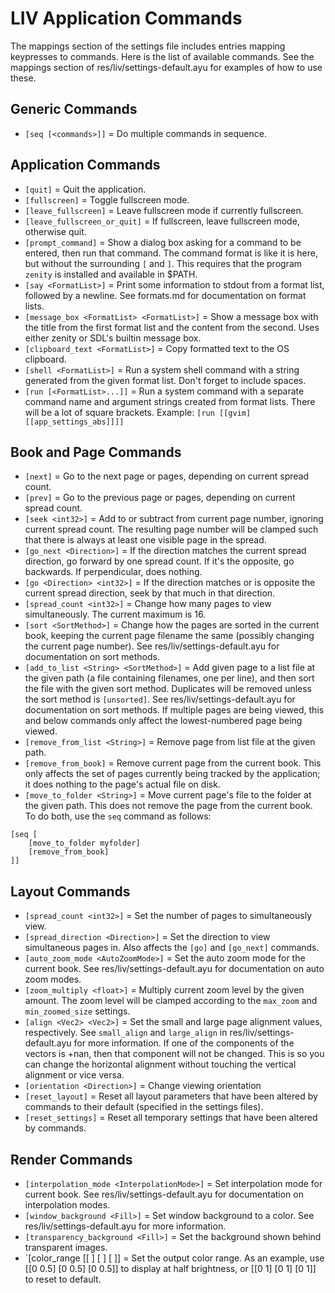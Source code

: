 LIV Application Commands
========================

The mappings section of the settings file includes entries mapping keypresses to
commands.  Here is the list of available commands.  See the mappings section of
res/liv/settings-default.ayu for examples of how to use these.

Generic Commands
----------------
- `[seq [<commands>]]` = Do multiple commands in sequence.

Application Commands
--------------------
- `[quit]` = Quit the application.
- `[fullscreen]` = Toggle fullscreen mode.
- `[leave_fullscreen]` = Leave fullscreen mode if currently fullscreen.
- `[leave_fullscreen_or_quit]` = If fullscreen, leave fullscreen mode, otherwise
    quit.
- `[prompt_command]` = Show a dialog box asking for a command to be entered,
    then run that command.  The command format is like it is here, but without
    the surrounding `[` and `]`.  This requires that the program `zenity` is
    installed and available in $PATH.
- `[say <FormatList>]` = Print some information to stdout from a format list,
    followed by a newline.  See formats.md for documentation on format lists.
- `[message_box <FormatList> <FormatList>]` = Show a message box with the title
    from the first format list and the content from the second.  Uses either
    zenity or SDL's builtin message box.
- `[clipboard_text <FormatList>]` = Copy formatted text to the OS clipboard.
- `[shell <FormatList>]` = Run a system shell command with a string generated
    from the given format list.  Don't forget to include spaces.
- `[run [<FormatList>...]]` = Run a system command with a separate command name
    and argument strings created from format lists.  There will be a lot of
    square brackets.  Example: `[run [[gvim] [[app_settings_abs]]]]`

Book and Page Commands
----------------------
- `[next]` = Go to the next page or pages, depending on current spread count.
- `[prev]` = Go to the previous page or pages, depending on current spread
    count.
- `[seek <int32>]` = Add to or subtract from current page number, ignoring
    current spread count.  The resulting page number will be clamped such that
    there is always at least one visible page in the spread.
- `[go_next <Direction>]` = If the direction matches the current spread
    direction, go forward by one spread count.  If it's the opposite, go
    backwards.  If perpendicular, does nothing.
- `[go <Direction> <int32>]` = If the direction matches or is opposite the
    current spread direction, seek by that much in that direction.
- `[spread_count <int32>]` = Change how many pages to view simultaneously.  The
    current maximum is 16.
- `[sort <SortMethod>]` = Change how the pages are sorted in the current book,
    keeping the current page filename the same (possibly changing the current
    page number).  See res/liv/settings-default.ayu for documentation on sort
    methods.
- `[add_to_list <String> <SortMethod>]` = Add given page to a list file at the
    given path (a file containing filenames, one per line), and then sort the
    file with the given sort method.  Duplicates will be removed unless the sort
    method is `[unsorted]`.  See res/liv/settings-default.ayu for documentation
    on sort methods.  If multiple pages are being viewed, this and below
    commands only affect the lowest-numbered page being viewed.
- `[remove_from_list <String>]` = Remove page from list file at the given path.
- `[remove_from_book]` = Remove current page from the current book.  This only
    affects the set of pages currently being tracked by the application; it does
    nothing to the page's actual file on disk.
- `[move_to_folder <String>]` = Move current page's file to the folder at the
    given path.  This does not remove the page from the current book.  To do
    both, use the `seq` command as follows:
```
[seq [
    [move_to_folder myfolder]
    [remove_from_book]
]]
```

Layout Commands
---------------
- `[spread_count <int32>]` = Set the number of pages to simultaneously view.
- `[spread_direction <Direction>]` = Set the direction to view simultaneous
    pages in.  Also affects the `[go]` and `[go_next]` commands.
- `[auto_zoom_mode <AutoZoomMode>]` = Set the auto zoom mode for the current
    book.  See res/liv/settings-default.ayu for documentation on auto zoom
    modes.
- `[zoom_multiply <float>]` = Multiply current zoom level by the given amount.
    The zoom level will be clamped according to the `max_zoom` and
    `min_zoomed_size` settings.
- `[align <Vec2> <Vec2>]` = Set the small and large page alignment values,
    respectively.  See `small_align` and `large_align` in
    res/liv/settings-default.ayu for more information.  If one of the components
    of the vectors is +nan, then that component will not be changed.  This is so
    you can change the horizontal alignment without touching the vertical
    alignment or vice versa.
- `[orientation <Direction>]` = Change viewing orientation
- `[reset_layout]` = Reset all layout parameters that have been altered by
    commands to their default (specified in the settings files).
- `[reset_settings]` = Reset all temporary settings that have been altered by
    commands.

Render Commands
---------------
- `[interpolation_mode <InterpolationMode>]` = Set interpolation mode for
    current book.  See res/liv/settings-default.ayu for documentation on
    interpolation modes.
- `[window_background <Fill>]` = Set window background to a color.  See
    res/liv/settings-default.ayu for more information.
- `[transparency_background <Fill>]` = Set the background shown behind
    transparent images.
- `[color_range [[<float> <float>] [<float> <float>] [<float> <float>]] = Set
    the output color range.  As an example, use [[0 0.5] [0 0.5] [0 0.5]] to
    display at half brightness, or [[0 1] [0 1] [0 1]] to reset to default.

